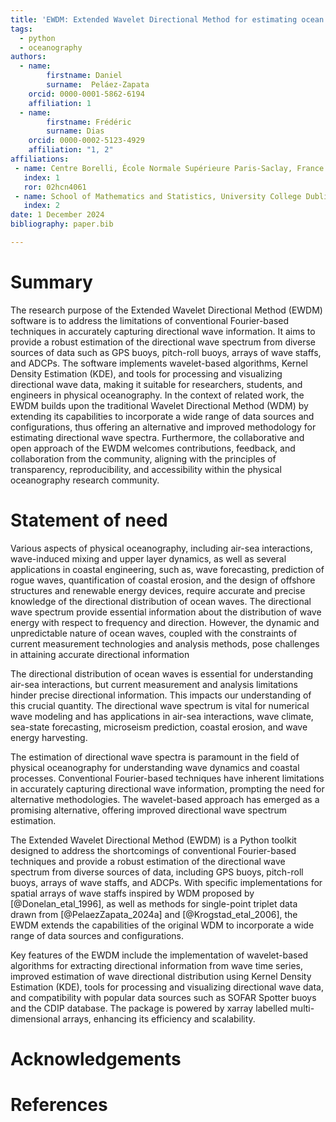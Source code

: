 ```yaml
---
title: 'EWDM: Extended Wavelet Directional Method for estimating ocean waves directional spectra'
tags:
  - python
  - oceanography
authors:
  - name:
        firstname: Daniel
        surname:  Peláez-Zapata
    orcid: 0000-0001-5862-6194
    affiliation: 1
  - name:
        firstname: Frédéric
        surname: Dias
    orcid: 0000-0002-5123-4929
    affiliation: "1, 2"
affiliations:
 - name: Centre Borelli, École Normale Supérieure Paris-Saclay, France
   index: 1
   ror: 02hcn4061
 - name: School of Mathematics and Statistics, University College Dublin, Ireland
   index: 2
date: 1 December 2024
bibliography: paper.bib

---
```


# Summary

The research purpose of the Extended Wavelet Directional Method (EWDM) software
is to address the limitations of conventional Fourier-based techniques in
accurately capturing directional wave information. It aims to provide a robust
estimation of the directional wave spectrum from diverse sources of data such as
GPS buoys, pitch-roll buoys, arrays of wave staffs, and ADCPs. The software
implements wavelet-based algorithms, Kernel Density Estimation (KDE), and tools
for processing and visualizing directional wave data, making it suitable for
researchers, students, and engineers in physical oceanography. In the context of
related work, the EWDM builds upon the traditional Wavelet Directional Method
(WDM) by extending its capabilities to incorporate a wide range of data sources
and configurations, thus offering an alternative and improved methodology for
estimating directional wave spectra. Furthermore, the collaborative and open
approach of the EWDM welcomes contributions, feedback, and collaboration from
the community, aligning with the principles of transparency, reproducibility,
and accessibility within the physical oceanography research community.


# Statement of need

Various aspects of physical oceanography, including air-sea interactions,
wave-induced mixing and upper layer dynamics, as well as several applications in
coastal engineering, such as, wave forecasting, prediction of rogue waves,
quantification of coastal erosion, and the design of offshore structures and
renewable energy devices, require accurate and precise knowledge of the
directional distribution of ocean waves. The directional wave spectrum provide
essential information about the distribution of wave energy with respect to
frequency and direction. However, the dynamic and unpredictable nature of ocean
waves, coupled with the constraints of current measurement technologies and
analysis methods, pose challenges in attaining accurate directional information

The directional distribution of ocean waves is essential for understanding air-sea
interactions, but current measurement and analysis limitations hinder precise
directional information. This impacts our understanding of this crucial quantity. The
directional wave spectrum is vital for numerical wave modeling and has applications in
air-sea interactions, wave climate, sea-state forecasting, microseism prediction,
coastal erosion, and wave energy harvesting.

The estimation of directional wave spectra is paramount in the field of physical
oceanography for understanding wave dynamics and coastal processes. Conventional
Fourier-based techniques have inherent limitations in accurately capturing
directional wave information, prompting the need for alternative methodologies.
The wavelet-based approach has emerged as a promising alternative, offering
improved directional wave spectrum estimation.

The Extended Wavelet Directional Method (EWDM) is a Python toolkit designed to
address the shortcomings of conventional Fourier-based techniques and provide a
robust estimation of the directional wave spectrum from diverse sources of data,
including GPS buoys, pitch-roll buoys, arrays of wave staffs, and ADCPs. With
specific implementations for spatial arrays of wave staffs inspired by WDM
proposed by [@Donelan_etal_1996], as well as methods for single-point triplet
data drawn from [@PelaezZapata_2024a] and [@Krogstad_etal_2006], the EWDM
extends the capabilities of the original WDM to incorporate a wide range of data
sources and configurations.

Key features of the EWDM include the implementation of wavelet-based algorithms
for extracting directional information from wave time series, improved
estimation of wave directional distribution using Kernel Density Estimation
(KDE), tools for processing and visualizing directional wave data, and
compatibility with popular data sources such as SOFAR Spotter buoys and the CDIP
database. The package is powered by xarray labelled multi-dimensional arrays,
enhancing its efficiency and scalability.


# Acknowledgements


# References
